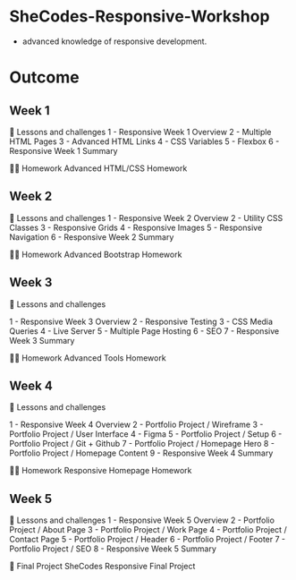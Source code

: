 # SheCodes-Responsive-Workshop

- advanced knowledge of responsive development.

# Outcome

## Week 1 

🎒 Lessons and challenges
1 - Responsive Week 1 Overview
2 - Multiple HTML Pages
3 - Advanced HTML Links
4 - CSS Variables
5 - Flexbox
6 - Responsive Week 1 Summary

👩‍💻 Homework
Advanced HTML/CSS Homework

## Week 2

🎒 Lessons and challenges
1 - Responsive Week 2 Overview
2 - Utility CSS Classes
3 - Responsive Grids
4 - Responsive Images
5 - Responsive Navigation
6 - Responsive Week 2 Summary

👩‍💻 Homework
Advanced Bootstrap Homework

## Week 3

🎒 Lessons and challenges

1 - Responsive Week 3 Overview
2 - Responsive Testing
3 - CSS Media Queries
4 - Live Server
5 - Multiple Page Hosting
6 - SEO
7 - Responsive Week 3 Summary

👩‍💻 Homework
Advanced Tools Homework

## Week 4

🎒 Lessons and challenges

1 - Responsive Week 4 Overview
2 - Portfolio Project / Wireframe
3 - Portfolio Project / User Interface
4 - Figma
5 - Portfolio Project / Setup
6 - Portfolio Project / Git + Github
7 - Portfolio Project / Homepage Hero
8 - Portfolio Project / Homepage Content
9 - Responsive Week 4 Summary

👩‍💻 Homework
Responsive Homepage Homework

## Week 5

🎒 Lessons and challenges
1 - Responsive Week 5 Overview
2 - Portfolio Project / About Page
3 - Portfolio Project / Work Page
4 - Portfolio Project / Contact Page
5 - Portfolio Project / Header
6 - Portfolio Project / Footer
7 - Portfolio Project / SEO
8 - Responsive Week 5 Summary

🚀 Final Project
SheCodes Responsive Final Project
